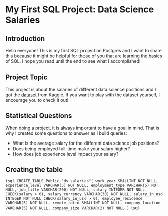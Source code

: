 # My First SQL Project: Data Science Salaries 

## Introduction
Hello everyone! This is my first SQL project on Postgres and I want to share this because it might be helpful for those of you that are learning the basics of SQL. I hope you read until the end to see what I accomplished!

## Project Topic
This project is about the salaries of different data science positions and I got the [dataset](https://www.kaggle.com/datasets/ruchi798/data-science-job-salaries) from Kaggle. If you want to play with the dataset yourself, I encourage you to check it out! 

## Statistical Questions
When doing a project, it is always important to have a goal in mind. That is why I created some questions to answer as I build queries:
- What is the average salary for the different data science job positions?
- Does being employed full-time make your salary higher?
- How does job experience level impact your salary?

## Creating the table 
``tsql
CREATE TABLE Public."ds_salaries"(
    work_year SMALLINT NOT NULL,
    experience_level VARCHAR(5) NOT NULL,
    employment_type VARCHAR(5) NOT NULL,
    job_title VARCHAR(200) NOT NULL,
    salary INTEGER NOT NULL CHECK(salary > 0),
    salary_currency VARCHAR(30) NOT NULL,
    salary_in_usd INTEGER NOT NULL CHECK(salary_in_usd > 0),
    employee_residence VARCHAR(5) NOT NULL,
    remote_ratio SMALLINT NOT NULL,
    company_location VARCHAR(5) NOT NULL,
    company_size VARCHAR(2) NOT NULL
)
``tsql



 
